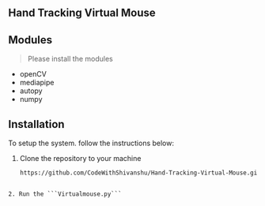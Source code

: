 ##  Hand Tracking Virtual Mouse

## Modules
> Please install the modules
* openCV 
* mediapipe 
* autopy 
* numpy

## Installation

To setup the system. follow the instructions below:

1. Clone the repository to your machine

   ```bash
   https://github.com/CodeWithShivanshu/Hand-Tracking-Virtual-Mouse.git   
```

2. Run the ```Virtualmouse.py``` 
   

